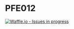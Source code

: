 # PFE012

[![Waffle.io - Issues in progress](https://badge.waffle.io/maxheroux/PFE012.png?label=in%20progress&title=In%20Progress)](http://waffle.io/maxheroux/PFE012)
